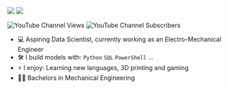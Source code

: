 [<img src="https://img.shields.io/badge/youtube-%230077B5.svg?&style=for-the-badge&logo=youtube&logoColor=white&color=FF0000" />]([https://www.youtube.com/](https://www.youtube.com/@harrysdatajourney))
[<img src="https://img.shields.io/badge/linkedin-%230077B5.svg?&style=for-the-badge&logo=linkedin&logoColor=white" />](https://uk.linkedin.com/in/harry-allum)

![YouTube Channel Views](https://img.shields.io/youtube/channel/views/UCSdTAwbbW8cbtPzCn8mF8xw)
![YouTube Channel Subscribers](https://img.shields.io/youtube/channel/subscribers/UCSdTAwbbW8cbtPzCn8mF8xw)

- :computer: Aspiring Data Scientist, currently working as an Electro-Mechanical Engineer
- :hammer_and_wrench: I build models with: `Python` `SQL` `PowerShell` ...
- ⚡ I enjoy: Learning new languages, 3D printing and gaming
- :student: Bachelors in Mechanical Engineering
